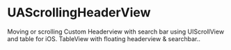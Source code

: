 UAScrollingHeaderView
=====================

Moving or scrolling Custom Headerview with search bar using UIScrollView and table for iOS. 
TableView with floating headerview & searchbar..
